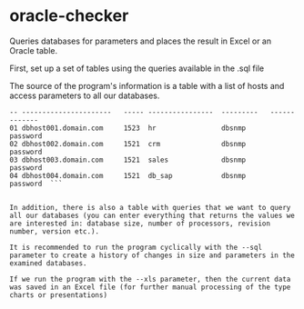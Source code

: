 # oracle-checker
Queries databases for parameters and places the result in Excel or an Oracle table.


First, set up a set of tables using the queries available in the .sql file

The source of the program's information is a table with a list of hosts and access parameters to all our databases.


 ```ID HOST_NAME                DB_PO DB_SERVICE_NAME   DB_USER     DB_PASSWORD 
 -- ----------------------   ----- ----------------  ---------   -------------
 01 dbhost001.domain.com     1523  hr                dbsnmp      password     
 02 dbhost002.domain.com     1521  crm               dbsnmp      password     
 03 dbhost003.domain.com     1521  sales             dbsnmp      password     
 04 dbhost004.domain.com     1521  db_sap            dbsnmp      password  ```
  

In addition, there is also a table with queries that we want to query all our databases (you can enter everything that returns the values we are interested in: database size, number of processors, revision number, version etc.).

It is recommended to run the program cyclically with the --sql parameter to create a history of changes in size and parameters in the examined databases.

If we run the program with the --xls parameter, then the current data was saved in an Excel file (for further manual processing of the type charts or presentations)
